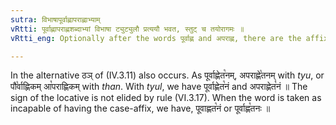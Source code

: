 ```yaml
---
sutra: विभाषापूर्वाह्णापराह्णाभ्याम्
vRtti: पूर्वाह्णापराह्णशब्दाभ्यां विभाषा ट्युट्युलौ प्रत्ययौ भवत, स्तुट् च तयोरागमः ॥
vRtti_eng: Optionally after the words पूर्वाह्ण and अपराह्ण, there are the affixes ट्यु and ट्युल् and their augment is तुट् ॥

---
```

In the alternative ठञ् of (IV.3.11) also occurs. As पूर्वाह्णेत꣡नम्, अपराह्णे꣡तनम् with _tyu_, or पौ꣡र्वाह्णिकम् आ꣡पराह्णिकम् with _than_. With _tyul_, we have पूर्वाह्णेत꣡नं and अपराह्णेत꣡नं ॥  The sign of the locative is not elided by rule (VI.3.17). When the word is taken as incapable of having the case-affix, we have, पूवाह्णत꣡नं or पूर्वाह्ण꣡तनः ॥